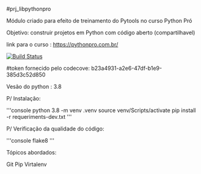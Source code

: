 #prj_libpythonpro

Módulo criado para efeito de treinamento do Pytools no curso Python Pró

Objetivo: construir projetos em Python  com código aberto (compartilhavel)

link para o curso : https://pythonpro.com.br/

[![Build Status](https://travis-ci.org/MariaElisaOliveiraMartins/prj_libpythonpro.svg?branch=master)](https://travis-ci.org/MariaElisaOliveiraMartins/prj_libpythonpro)

#token fornecido pelo codecove: b23a4931-a2e6-47df-b1e9-385d3c52d850

Vesão do python : 3.8

P/ Instalação:

'''console
python 3.8 -m venv .venv
source venv/Scripts/activate
pip install -r requeriments-dev.txt
'''


P/ Verificação da qualidade do código:

'''console
flake8
'''

Tópicos abordados:

Git
Pip
Virtalenv
